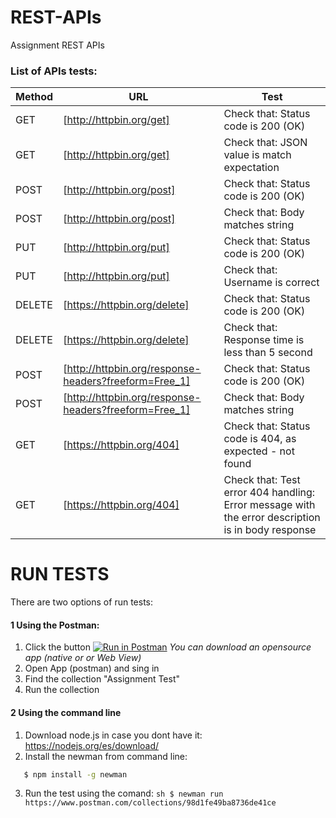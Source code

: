 # REST-APIs
Assignment REST APIs

### List of APIs tests:

| Method | URL | Test |
| ------ | ------ |----- |
| GET | [http://httpbin.org/get] | Check that: Status code is 200 (OK) |
| GET | [http://httpbin.org/get] | Check that: JSON value is match expectation |
| POST | [http://httpbin.org/post] | Check that: Status code is 200 (OK) |
| POST | [http://httpbin.org/post] | Check that: Body matches string |
| PUT | [http://httpbin.org/put] | Check that: Status code is 200 (OK) |
| PUT | [http://httpbin.org/put] | Check that: Username is correct |
| DELETE | [https://httpbin.org/delete] | Check that: Status code is 200 (OK) |
| DELETE | [https://httpbin.org/delete] | Check that: Response time is less than 5 second |
| POST | [http://httpbin.org/response-headers?freeform=Free_1] | Check that: Status code is 200 (OK) |
| POST | [http://httpbin.org/response-headers?freeform=Free_1] | Check that: Body matches string |
| GET | [https://httpbin.org/404] | Check that: Status code is 404, as expected - not found |
| GET | [https://httpbin.org/404] | Check that: Test error 404 handling: Error message with the error description is in body response |


# RUN TESTS
There are two options of run tests:
#### 1 Using the Postman:

  1. Click the button
  [![Run in Postman](https://run.pstmn.io/button.svg)](https://app.getpostman.com/run-collection/98d1fe49ba8736de41ce)
   *You can download an opensource app (native or or Web View)*
  2. Open App (postman) and sing in
  3. Find the collection "Assignment Test"
  4. Run the collection
 

#### 2 Using the command line
  1. Download node.js in case you dont have it: 
  https://nodejs.org/es/download/
  2. Install the newman from command line:
  ```sh
     $ npm install -g newman
  ```
  3. Run the test using the comand: 
    ```sh
       $ newman run https://www.postman.com/collections/98d1fe49ba8736de41ce
    ```
